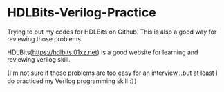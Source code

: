 # HDLBits-Verilog-Practice
Trying to put my codes for HDLBits on Github. This is also a good way for reviewing those problems.

HDLBits(https://hdlbits.01xz.net) is a good website for learning and reviewing verilog skill.

(I'm not sure if these problems are too easy for an interview...but at least I do practiced my Verilog programming skill :）)
